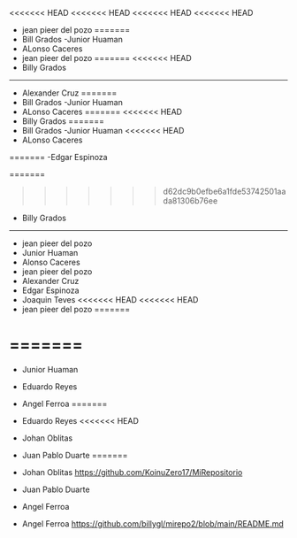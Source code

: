 <<<<<<< HEAD
<<<<<<< HEAD
<<<<<<< HEAD
<<<<<<< HEAD
- jean pieer del pozo
=======
-   Bill Grados 
-Junior Huaman
- ALonso Caceres
- jean pieer del pozo
=======
<<<<<<< HEAD
- Billy Grados
----------------------------
- Alexander Cruz 
=======
-   Bill Grados 
-Junior Huaman
- ALonso Caceres
=======
<<<<<<< HEAD
- Billy Grados
=======
-   Bill Grados 
-Junior Huaman
<<<<<<< HEAD
- ALonso Caceres

=======
-Edgar Espinoza

=======
>>>>>>> d62dc9b0efbe6a1fde53742501aada81306b76ee
- Billy Grados 
----------------------
- jean pieer del pozo
- Junior Huaman
- Alonso Caceres
- jean pieer del pozo
- Alexander Cruz 
- Edgar Espinoza
- Joaquin Teves
<<<<<<< HEAD
<<<<<<< HEAD
- jean pieer del pozo
=======

=======
=======
- Junior Huaman
- Eduardo Reyes

- Angel Ferroa
=======
- Eduardo Reyes
<<<<<<< HEAD
- Johan Oblitas
- Juan Pablo Duarte
=======
- Johan Oblitas https://github.com/KoinuZero17/MiRepositorio
- Juan Pablo Duarte
- Angel Ferroa 
- Angel Ferroa https://github.com/billygl/mirepo2/blob/main/README.md
